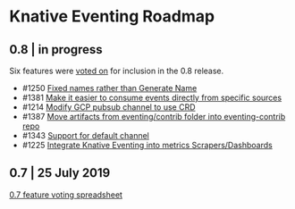 
# Knative Eventing Roadmap

## 0.8 | __in progress__

Six features were [voted on](https://docs.google.com/spreadsheets/d/1WlbpQ0EcD3IIRsdr_ydpKiNpq5fP0CEcOHW2bUb-Bp8/edit#gid=0)
for inclusion in the 0.8 release.

* #1250 [Fixed names rather than Generate Name](https://github.com/knative/eventing/issues/1250)
* #1381 [Make it easier to consume events directly from specific sources](https://github.com/knative/eventing/issues/1381)
* #1214 [Modify GCP pubsub channel to use CRD](https://github.com/knative/eventing/issues/1214)
* #1387 [Move artifacts from eventing/contrib folder into eventing-contrib repo](https://github.com/knative/eventing/issues/1387)
* #1343 [Support for default channel](https://github.com/knative/eventing/issues/1343)
* #1225 [Integrate Knative Eventing into metrics Scrapers/Dashboards](https://github.com/knative/eventing/issues/1225)

## 0.7 | __25 July 2019__

[0.7 feature voting spreadsheet](https://docs.google.com/spreadsheets/d/1bwN2CE1uYct6jOCQqwIn-ymg7BTx18Y3rv44ilTRiqY/edit?pli=1#gid=0)
